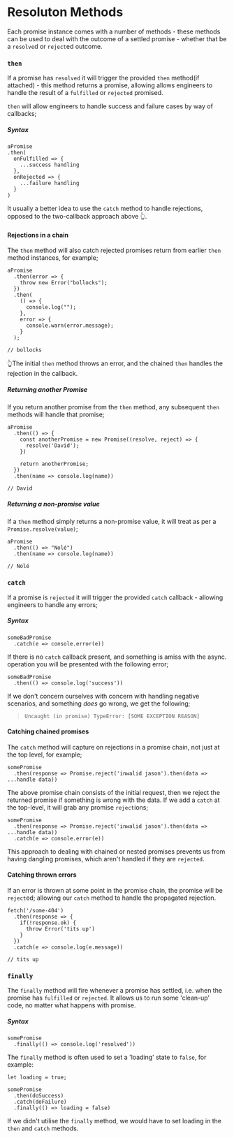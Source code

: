 # Resoluton Methods

Each promise instance comes with a number of methods - these methods can be used to deal with the outcome of a settled promise - whether that be a `resolve`d or `reject`ed outcome.

### `then`

If a promise has `resolved` it will trigger the provided `then` method(if attached) - this method returns a promise, allowing allows engineers to handle the result of a `fulfilled` or `rejected` promised.

`then` will allow engineers to handle success and failure cases by way of callbacks;

##### Syntax

```
aPromise
.then(
  onFulfilled => {
    ...success handling
  },
  onRejected => {
    ...failure handling
  }
)
```

It usually a better idea to use the `catch` method to handle rejections, opposed to the two-callback approach above 👆.

#### Rejections in a chain

The `then` method will also catch rejected promises return from earlier `then` method instances, for example;

```
aPromise
  .then(error => {
    throw new Error("bollocks");
  })
  .then(
    () => {
      console.log("");
    },
    error => {
      console.warn(error.message);
    }
  );

// bollocks
```

👆The initial `then` method throws an error, and the chained `then` handles the rejection in the callback.

##### Returning another Promise

If you return another promise from the `then` method, any subsequent `then` methods will handle that promise;

```
aPromise
  .then(() => {
    const anotherPromise = new Promise((resolve, reject) => {
      resolve('David');
    })

    return anotherPromise;
  })
  .then(name => console.log(name))

// David
```

##### Returning a non-promise value

If a `then` method simply returns a non-promise value, it will treat as per a `Promise.resolve(value)`;

```
aPromise
  .then(() => "Nolé")
  .then(name => console.log(name))

// Nolé
```

### `catch`

If a promise is `rejected` it will trigger the provided `catch` callback - allowing engineers to handle any errors;

##### Syntax

```
someBadPromise
  .catch(e => console.error(e))
```

If there is no `catch` callback present, and something is amiss with the async. operation you will be presented with the following error;

```
someBadPromise
  .then(() => console.log('success'))
```

If we don't concern ourselves with concern with handling negative scenarios, and something _does_ go wrong, we get the following;

> `Uncaught (in promise) TypeError: [SOME EXCEPTION REASON]`

#### Catching chained promises

The `catch` method will capture on rejections in a promise chain, not just at the top level, for example;

```
somePromise
  .then(response => Promise.reject('inwalid jason').then(data => ...handle data))
```

The above promise chain consists of the initial request, then we reject the returned promise if something is wrong with the data. If we add a `catch` at the top-level, it will grab any promise `reject`ions;

```
somePromise
  .then(response => Promise.reject('inwalid jason').then(data => ...handle data))
  .catch(e => console.error(e))
```

This approach to dealing with chained or nested promises prevents us from having dangling promises, which aren't handled if they are `rejected`.

#### Catching thrown errors

If an error is thrown at some point in the promise chain, the promise will be `reject`ed; allowing our `catch` method to handle the propagated rejection.

```
fetch('/some-404')
  .then(response => {
    if(!response.ok) {
      throw Error('tits up')
    }
  })
  .catch(e => console.log(e.message))

// tits up
```

### `finally`

The `finally` method will fire whenever a promise has settled, i.e. when the promise has `fulfilled` or `rejected`. It allows us to run some 'clean-up' code, no matter what happens with promise.

##### Syntax

```
somePromise
  .finally(() => console.log('resolved'))

```

The `finally` method is often used to set a 'loading' state to `false`, for example:

```
let loading = true;

somePromise
  .then(doSuccess)
  .catch(doFailure)
  .finally(() => loading = false)

```

If we didn't utilise the `finally` method, we would have to set loading in the `then` and `catch` methods.
